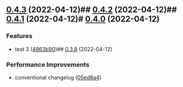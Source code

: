 

## [0.4.3](https://github.com/JergusKacmar/release-it-showcase/compare/0.4.2...0.4.3) (2022-04-12)## [0.4.2](https://github.com/JergusKacmar/release-it-showcase/compare/0.4.1...0.4.2) (2022-04-12)## [0.4.1](https://github.com/JergusKacmar/release-it-showcase/compare/0.4.0...0.4.1) (2022-04-12)# [0.4.0](https://github.com/JergusKacmar/release-it-showcase/compare/0.3.8...0.4.0) (2022-04-12)


### Features

* test 3 ([4863b90](https://github.com/JergusKacmar/release-it-showcase/commit/4863b90adad2bf73076c65d40110ea0513d99996))## [0.3.8](https://github.com/JergusKacmar/release-it-showcase/compare/0.3.7...0.3.8) (2022-04-12)


### Performance Improvements

* conventional changelog ([05ed8a4](https://github.com/JergusKacmar/release-it-showcase/commit/05ed8a459f88da65f90fc7e2d15fa717f8c82b18))